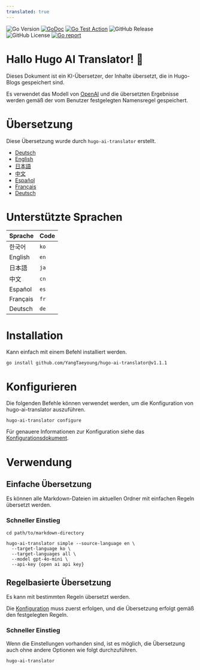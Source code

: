 ```yaml
---
translated: true
---
```

![Go Version](https://img.shields.io/badge/Go-1.24-%23007d9c)
[![GoDoc](https://godoc.org/github.com/YangTaeyoung/hugo-ai-translator?status.svg)](https://pkg.go.dev/github.com/YangTaeyoung/hugo-ai-translator)
[![Go Test Action](https://github.com/YangTaeyoung/hugo-ai-translator/actions/workflows/test-ci.yaml/badge.svg)](https://github.com/YangTaeyoung/hugo-ai-translator/actions/workflows/test-ci.yaml)
![GitHub Release](https://img.shields.io/github/v/release/YangTaeyoung/hugo-ai-translator)
![GitHub License](https://img.shields.io/github/license/YangTaeyoung/hugo-ai-translator)
[![Go report](https://goreportcard.com/badge/github.com/YangTaeyoung/hugo-ai-translator)](https://goreportcard.com/report/github.com/YangTaeyoung/hugo-ai-translator)

# Hallo Hugo AI Translator! 👋

Dieses Dokument ist ein KI-Übersetzer, der Inhalte übersetzt, die in Hugo-Blogs gespeichert sind.

Es verwendet das Modell von [OpenAI](https://openai.com) und die übersetzten Ergebnisse werden gemäß der vom Benutzer festgelegten Namensregel gespeichert.

# Übersetzung

Diese Übersetzung wurde durch `hugo-ai-translator` erstellt.

- [Deutsch](/README.md)
- [English](/README.en.md)
- [日本語](/README.ja.md)
- [中文](/README.cn.md)
- [Español](/README.es.md)
- [Français](/README.fr.md)
- [Deutsch](/README.de.md)


# Unterstützte Sprachen

| Sprache   | Code |
|-----------|------|
| 한국어       | `ko` |
| English   | `en` |
| 日本語       | `ja` |
| 中文        | `cn` |
| Español   | `es` |
| Français  | `fr` |
| Deutsch   | `de` |

# Installation

Kann einfach mit einem Befehl installiert werden.

```shell
go install github.com/YangTaeyoung/hugo-ai-translator@v1.1.1
```

# Konfigurieren

Die folgenden Befehle können verwendet werden, um die Konfiguration von hugo-ai-translator auszuführen.

```shell
hugo-ai-translator configure
```

Für genauere Informationen zur Konfiguration siehe das [Konfigurationsdokument](docs/configure.md).

# Verwendung

## Einfache Übersetzung

Es können alle Markdown-Dateien im aktuellen Ordner mit einfachen Regeln übersetzt werden.

### Schneller Einstieg

```shell
cd path/to/markdown-directory

hugo-ai-translator simple --source-language en \
  --target-language ko \
  --target-languages all \
  --model gpt-4o-mini \
  --api-key {open ai api key}
``` 

## Regelbasierte Übersetzung

Es kann mit bestimmten Regeln übersetzt werden.

Die [Konfiguration](docs/configure.md) muss zuerst erfolgen, und die Übersetzung erfolgt gemäß den festgelegten Regeln.

### Schneller Einstieg

Wenn die Einstellungen vorhanden sind, ist es möglich, die Übersetzung auch ohne andere Optionen wie folgt durchzuführen.

```shell
hugo-ai-translator
```